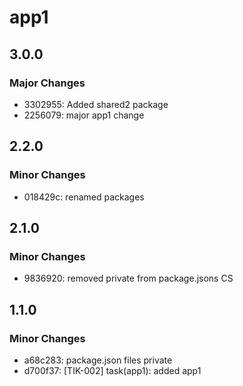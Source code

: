 # app1

## 3.0.0

### Major Changes

- 3302955: Added shared2 package
- 2256079: major app1 change

## 2.2.0

### Minor Changes

- 018429c: renamed packages

## 2.1.0

### Minor Changes

- 9836920: removed private from package.jsons CS

## 1.1.0

### Minor Changes

- a68c283: package.json files private
- d700f37: [TIK-002] task(app1): added app1
